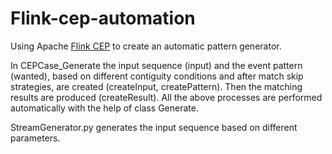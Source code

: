 # Flink-cep-automation

Using Apache [Flink CEP](https://github.com/apache/flink) to create an automatic pattern generator.

In CEPCase_Generate the input sequence (input) and the event pattern (wanted), based on different contiguity conditions and after match skip strategies,
are created (createInput, createPattern). Then the matching results are produced (createResult). 
All the above processes are performed automatically with the help of class Generate.

StreamGenerator.py generates the input sequence based on different parameters.
